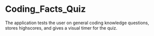 # Coding_Facts_Quiz
 The application tests the user on general coding knowledge questions, stores highscores, and gives a visual timer for the quiz.
